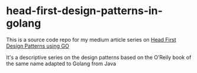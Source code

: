 # head-first-design-patterns-in-golang


This is a source code repo for my medium article series on [Head First Design Patterns using GO](https://pi-sin0.medium.com/head-first-design-patterns-using-go-introduction-d9f05a4c243a)

It's a descriptive series on the design patterns based on the O’Reily book of the same name adapted to Golang from Java
